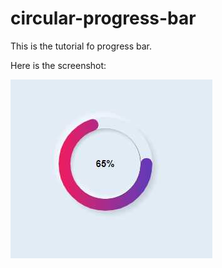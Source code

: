 # circular-progress-bar

This is the tutorial fo progress bar.

Here is the screenshot:

![screenshot](screenshot.jpg)
